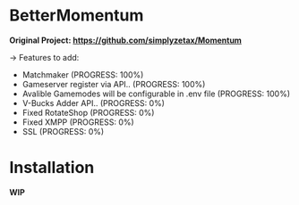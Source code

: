 # BetterMomentum

**Original Project: https://github.com/simplyzetax/Momentum**

-> Features to add:

  - Matchmaker (PROGRESS: 100%)
  - Gameserver register via API.. (PROGRESS: 100%)
  - Avalible Gamemodes will be configurable in .env file (PROGRESS: 100%)
  - V-Bucks Adder API.. (PROGRESS: 0%)
  - Fixed RotateShop (PROGRESS: 0%)
  - Fixed XMPP (PROGRESS: 0%)
  - SSL (PROGRESS: 0%)


# Installation

**WIP**
